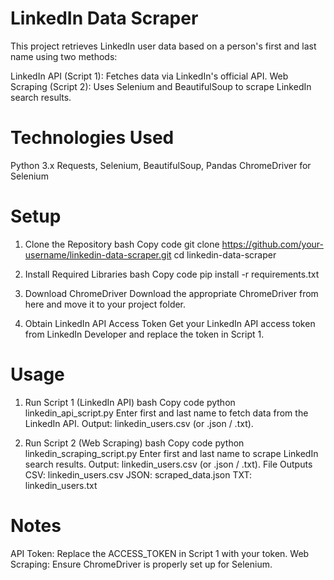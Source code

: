 # LinkedIn Data Scraper
This project retrieves LinkedIn user data based on a person's first and last name using two methods:

LinkedIn API (Script 1): Fetches data via LinkedIn's official API.
Web Scraping (Script 2): Uses Selenium and BeautifulSoup to scrape LinkedIn search results.

# Technologies Used
Python 3.x
Requests, Selenium, BeautifulSoup, Pandas
ChromeDriver for Selenium

# Setup
1. Clone the Repository
bash
Copy code
git clone https://github.com/your-username/linkedin-data-scraper.git
cd linkedin-data-scraper

2. Install Required Libraries
bash
Copy code
pip install -r requirements.txt

3. Download ChromeDriver
Download the appropriate ChromeDriver from here and move it to your project folder.

4. Obtain LinkedIn API Access Token
Get your LinkedIn API access token from LinkedIn Developer and replace the token in Script 1.

# Usage
1. Run Script 1 (LinkedIn API)
bash
Copy code
python linkedin_api_script.py
Enter first and last name to fetch data from the LinkedIn API.
Output: linkedin_users.csv (or .json / .txt).

2. Run Script 2 (Web Scraping)
bash
Copy code
python linkedin_scraping_script.py
Enter first and last name to scrape LinkedIn search results.
Output: linkedin_users.csv (or .json / .txt).
File Outputs
CSV: linkedin_users.csv
JSON: scraped_data.json
TXT: linkedin_users.txt

# Notes
API Token: Replace the ACCESS_TOKEN in Script 1 with your token.
Web Scraping: Ensure ChromeDriver is properly set up for Selenium.
